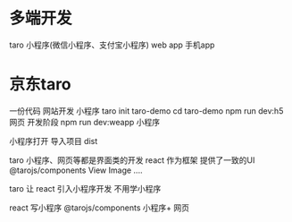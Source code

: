 # 多端开发
taro 小程序(微信小程序、支付宝小程序) web app 手机app
# 京东taro
一份代码 网站开发 小程序
taro init taro-demo
cd taro-demo
npm run dev:h5 网页 开发阶段
npm run dev:weapp 小程序

小程序打开 导入项目 dist 

taro  小程序、网页等都是界面类的开发
react 作为框架 
提供了一致的UI   @tarojs/components
View  Image .... 

taro 让 react  引入小程序开发
不用学小程序

react 写小程序 
@tarojs/components 
小程序+ 网页

